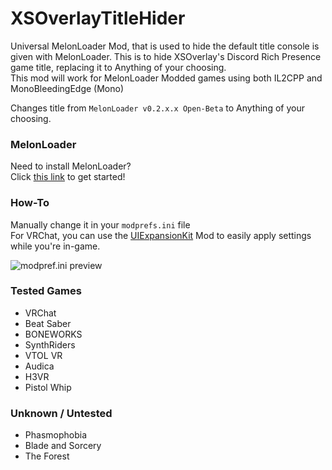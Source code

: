 # XSOverlayTitleHider
Universal MelonLoader Mod, that is used to hide the default title console is given with MelonLoader. This is to hide XSOverlay's Discord Rich Presence game title, replacing it to Anything of your choosing.<br>
This mod will work for MelonLoader Modded games using both IL2CPP and MonoBleedingEdge (Mono)

Changes title from `MelonLoader v0.2.x.x Open-Beta` to Anything of your choosing.

### MelonLoader
Need to install MelonLoader?<br>
Click [this link](https://melonwiki.xyz/) to get started!

### How-To
Manually change it in your `modprefs.ini` file<br>
For VRChat, you can use the [UIExpansionKit](https://github.com/knah/VRCMods) Mod to easily apply settings while you're in-game.

![modpref.ini preview](https://vkloud.net/index.php/s/PM9DXgmZ6dafydk/preview)

### Tested Games
- VRChat
- Beat Saber
- BONEWORKS
- SynthRiders
- VTOL VR
- Audica
- H3VR
- Pistol Whip

### Unknown / Untested
- Phasmophobia
- Blade and Sorcery
- The Forest
